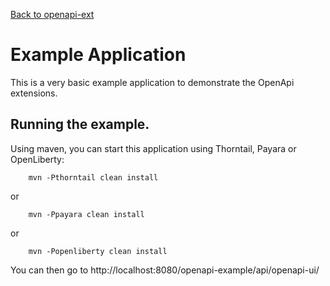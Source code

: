 [Back to openapi-ext](https://github.com/microprofile-extensions/openapi-ext/blob/master/README.md)

# Example Application

This is a very basic example application to demonstrate the OpenApi extensions.

## Running the example.

Using maven, you can start this application using Thorntail, Payara or OpenLiberty:

    
```
    mvn -Pthorntail clean install
```
or
```
    mvn -Ppayara clean install
```
or
```
    mvn -Popenliberty clean install
```

You can then go to http://localhost:8080/openapi-example/api/openapi-ui/ 

